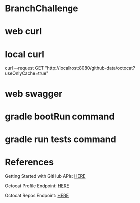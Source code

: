 # BranchChallenge


# web curl

# local curl
curl --request GET "http://localhost:8080/github-data/octocat?useOnlyCache=true"

# web swagger

# gradle bootRun command

# gradle run tests command

# References
Getting Started with GitHub APIs: [HERE](https://docs.github.com/en/rest/using-the-rest-api/getting-started-with-the-rest-api?apiVersion=2022-11-28)

Octocat Profile Endpoint: [HERE](https://api.github.com/users/octocat)

Octocat Repos Endpoint:   [HERE](https://api.github.com/users/octocat/repos)